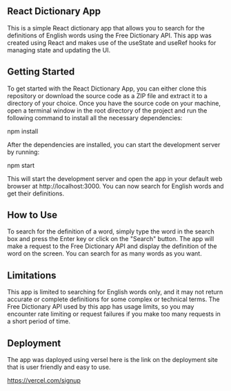 ## React Dictionary App
This is a simple React dictionary app that allows you to search for the definitions of English words using the Free Dictionary API. This app was created using React and makes use of the useState and useRef hooks for managing state and updating the UI.
## Getting Started
To get started with the React Dictionary App, you can either clone this repository or download the source code as a ZIP file and extract it to a directory of your choice.
Once you have the source code on your machine, open a terminal window in the root directory of the project and run the following command to install all the necessary dependencies:

npm install

After the dependencies are installed, you can start the development server by running:

npm start

This will start the development server and open the app in your default web browser at http://localhost:3000. You can now search for English words and get their definitions.

## How to Use
To search for the definition of a word, simply type the word in the search box and press the Enter key or click on the "Search" button. The app will make a request to the Free Dictionary API and display the definition of the word on the screen. You can search for as many words as you want.

## Limitations
This app is limited to searching for English words only, and it may not return accurate or complete definitions for some complex or technical terms. The Free Dictionary API used by this app has usage limits, so you may encounter rate limiting or request failures if you make too many requests in a short period of time.

## Deployment
The app was daployed using versel here is the link on the deployment site that is user friendly and easy to use.

https://vercel.com/signup

